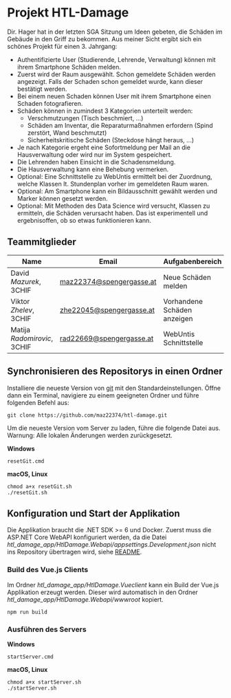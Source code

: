 # Projekt HTL-Damage

Dir. Hager hat in der letzten SGA Sitzung um Ideen gebeten, die Schäden im Gebäude in den Griff
zu bekommen. Aus meiner Sicht ergibt sich ein schönes Projekt für einen 3. Jahrgang:

- Authentifizierte User (Studierende, Lehrende, Verwaltung) können mit ihrem Smartphone Schäden
  melden.
- Zuerst wird der Raum ausgewählt. Schon gemeldete Schäden werden angezeigt. Falls der Schaden
  schon gemeldet wurde, kann dieser bestätigt werden.
- Bei einem neuen Schaden können User mit ihrem Smartphone einen Schaden fotografieren.
- Schäden können in zumindest 3 Kategorien unterteilt werden:
  - Verschmutzungen (Tisch beschmiert, ...)
  - Schäden am Inventar, die Reparaturmaßnahmen erfordern (Spind zerstört, Wand beschmutzt)
  - Sicherheitskritische Schäden (Steckdose hängt heraus, ...)
- Je nach Kategorie ergeht eine Sofortmeldung per Mail an die Hausverwaltung oder wird nur
  im System gespeichert.
- Die Lehrenden haben Einsicht in die Schadensmeldung.
- Die Hausverwaltung kann eine Behebung vermerken.
- Optional: Eine Schnittstelle zu WebUntis ermittelt bei der Zuordnung, welche Klassen lt.
  Stundenplan vorher im gemeldeten Raum waren.
- Optional: Am Smartphone kann ein Bildausschnitt gewählt werden und Marker können gesetzt werden.
- Optional: Mit Methoden des Data Science wird versucht, Klassen zu ermitteln, die Schäden
  verursacht haben. Das ist experimentell und ergebnisoffen, ob so etwas funktionieren kann.

## Teammitglieder

| Name                        | Email                    | Aufgabenbereich                         | 
| -----------------------     | ----------------------   | --------------------------------------- |
| David *Mazurek*, 3CHIF      | maz22374@spengergasse.at | Neue Schäden melden                     |
| Viktor *Zhelev*, 3CHIF      | zhe22045@spengergasse.at | Vorhandene Schäden anzeigen             |
| Matija *Radomirovic*, 3CHIF | rad22669@spengergasse.at | WebUntis Schnittstelle                  |


## Synchronisieren des Repositorys in einen Ordner

Installiere die neueste Version von [git](https://git-scm.com/downloads) mit den Standardeinstellungen.
Öffne dann ein Terminal, navigiere zu einem geeigneten Ordner und führe folgenden Befehl aus:

```
git clone https://github.com/maz22374/htl-damage.git
```

Um die neueste Version vom Server zu laden, führe die folgende Datei aus. Warnung: Alle lokalen Änderungen werden zurückgesetzt.

**Windows**

```
resetGit.cmd
```

**macOS, Linux**

```
chmod a+x resetGit.sh
./resetGit.sh
```

## Konfiguration und Start der Applikation

Die Applikation braucht die .NET SDK >= 6 und Docker.
Zuerst muss die ASP.NET Core WebAPI konfiguriert werden, da die Datei
*htl_damage_app/HtlDamage.Webapi/appsettings.Development.json*
nicht ins Repository übertragen wird, siehe [README](htl_damage_app/README.md).

### Build des Vue.js Clients

Im Ordner *htl_damage_app/HtlDamage.Vueclient* kann ein Build der Vue.js Applikation erzeugt werden.
Dieser wird automatisch in den Ordner *htl_damage_app/HtlDamage.Webapi/wwwroot* kopiert.

```
npm run build
```

### Ausführen des Servers

**Windows**
```
startServer.cmd
```

**macOS, Linux**
```
chmod a+x startServer.sh
./startServer.sh
```

